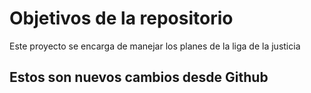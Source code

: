 # Objetivos de la repositorio

Este proyecto se encarga de manejar los planes de la liga de la justicia


## Estos son nuevos cambios desde Github

